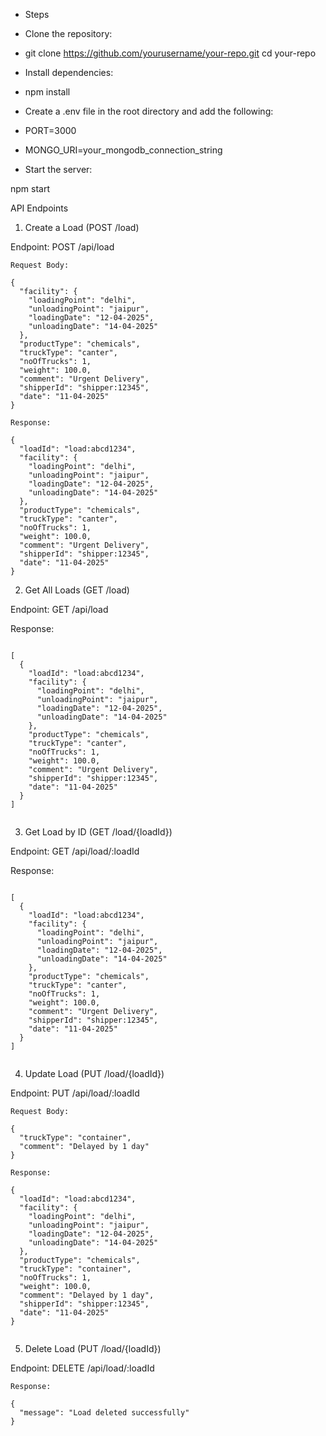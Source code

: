 - Steps

- Clone the repository:

- git clone https://github.com/yourusername/your-repo.git cd your-repo

- Install dependencies:

- npm install

- Create a .env file in the root directory and add the following:

- PORT=3000
- MONGO_URI=your_mongodb_connection_string

- Start the server:

npm start

API Endpoints

1. Create a Load (POST /load)

Endpoint: POST /api/load

```
Request Body:

{
  "facility": {
    "loadingPoint": "delhi",
    "unloadingPoint": "jaipur",
    "loadingDate": "12-04-2025",
    "unloadingDate": "14-04-2025"
  },
  "productType": "chemicals",
  "truckType": "canter",
  "noOfTrucks": 1,
  "weight": 100.0,
  "comment": "Urgent Delivery",
  "shipperId": "shipper:12345",
  "date": "11-04-2025"
}

Response:

{
  "loadId": "load:abcd1234",
  "facility": {
    "loadingPoint": "delhi",
    "unloadingPoint": "jaipur",
    "loadingDate": "12-04-2025",
    "unloadingDate": "14-04-2025"
  },
  "productType": "chemicals",
  "truckType": "canter",
  "noOfTrucks": 1,
  "weight": 100.0,
  "comment": "Urgent Delivery",
  "shipperId": "shipper:12345",
  "date": "11-04-2025"
}

```

2. Get All Loads (GET /load)

Endpoint: GET /api/load

Response:

```

[
  {
    "loadId": "load:abcd1234",
    "facility": {
      "loadingPoint": "delhi",
      "unloadingPoint": "jaipur",
      "loadingDate": "12-04-2025",
      "unloadingDate": "14-04-2025"
    },
    "productType": "chemicals",
    "truckType": "canter",
    "noOfTrucks": 1,
    "weight": 100.0,
    "comment": "Urgent Delivery",
    "shipperId": "shipper:12345",
    "date": "11-04-2025"
  }
]


```

3. Get Load by ID (GET /load/{loadId})

Endpoint: GET /api/load/:loadId

Response:

```

[
  {
    "loadId": "load:abcd1234",
    "facility": {
      "loadingPoint": "delhi",
      "unloadingPoint": "jaipur",
      "loadingDate": "12-04-2025",
      "unloadingDate": "14-04-2025"
    },
    "productType": "chemicals",
    "truckType": "canter",
    "noOfTrucks": 1,
    "weight": 100.0,
    "comment": "Urgent Delivery",
    "shipperId": "shipper:12345",
    "date": "11-04-2025"
  }
]


```

4. Update Load (PUT /load/{loadId})

Endpoint: PUT /api/load/:loadId

```
Request Body:

{
  "truckType": "container",
  "comment": "Delayed by 1 day"
}

Response:

{
  "loadId": "load:abcd1234",
  "facility": {
    "loadingPoint": "delhi",
    "unloadingPoint": "jaipur",
    "loadingDate": "12-04-2025",
    "unloadingDate": "14-04-2025"
  },
  "productType": "chemicals",
  "truckType": "container",
  "noOfTrucks": 1,
  "weight": 100.0,
  "comment": "Delayed by 1 day",
  "shipperId": "shipper:12345",
  "date": "11-04-2025"
}


```

5. Delete Load (PUT /load/{loadId})

Endpoint: DELETE /api/load/:loadId

```
Response:

{
  "message": "Load deleted successfully"
}


```
